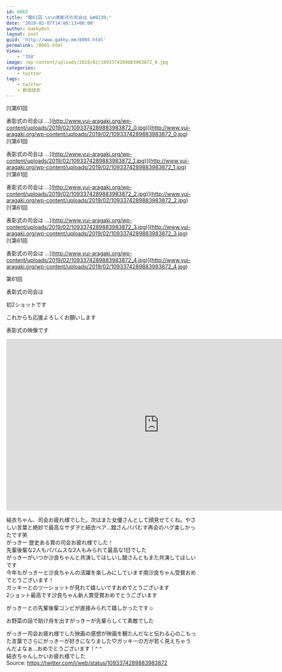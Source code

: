 ```yaml
---
id: 8065
title: "第61回 \n\n表彰式の司会は &#8230;"
date: '2019-02-07T14:00:13+08:00'
author: GakkyBot
layout: post
guid: 'http://www.gakky.me/8065.html'
permalink: /8065.html
Views:
    - '350'
image: /wp-content/uploads/2019/02/1093374289883983872_0.jpg
categories:
    - twitter
tags:
    - twitter
    - 新垣结衣
---
```


[![第61回 

表彰式の司会は ...](http://www.yui-aragaki.org/wp-content/uploads/2019/02/1093374289883983872_0.jpg)](http://www.yui-aragaki.org/wp-content/uploads/2019/02/1093374289883983872_0.jpg)  
[![第61回 

表彰式の司会は ...](http://www.yui-aragaki.org/wp-content/uploads/2019/02/1093374289883983872_1.jpg)](http://www.yui-aragaki.org/wp-content/uploads/2019/02/1093374289883983872_1.jpg)  
[![第61回 

表彰式の司会は ...](http://www.yui-aragaki.org/wp-content/uploads/2019/02/1093374289883983872_2.jpg)](http://www.yui-aragaki.org/wp-content/uploads/2019/02/1093374289883983872_2.jpg)  
[![第61回 

表彰式の司会は ...](http://www.yui-aragaki.org/wp-content/uploads/2019/02/1093374289883983872_3.jpg)](http://www.yui-aragaki.org/wp-content/uploads/2019/02/1093374289883983872_3.jpg)  
[![第61回 

表彰式の司会は ...](http://www.yui-aragaki.org/wp-content/uploads/2019/02/1093374289883983872_4.jpg)](http://www.yui-aragaki.org/wp-content/uploads/2019/02/1093374289883983872_4.jpg)

第61回

表彰式の司会は

初2ショットです

これからも応援よろしくお願いします

表彰式の映像です  
<iframe allow="accelerometer; autoplay; encrypted-media; gyroscope; picture-in-picture" allowfullscreen="" frameborder="0" height="456" loading="lazy" src="https://www.youtube.com/embed/6oi9XRTjqFc?feature=oembed" width="810"></iframe>

結衣ちゃん、司会お疲れ様でした。次はまた女優さんとして顔見せてくね。やさしい言葉と絶妙で最高なサダヲと結衣ペア…舘さんバパむす再会のハグ楽しかったです笑  
がっきー 歴史ある賞の司会お疲れ様でした！  
先輩後輩な2人もパパムスな2人もみられて最高な1日でした  
がっきーがいつか沙良ちゃんと共演してほしいし舘さんともまた共演してほしいです  
今年もがっきーと沙良ちゃんの活躍を楽しみにしています南沙良ちゃん受賞おめでとうございます！  
ガッキーとのツーショットが見れて嬉しいですおめでとうございます  
2ショット最高です沙良ちゃん新人賞受賞おめでとうございます

がっきーとの先輩後輩コンビが直接みられて嬉しかったです☺︎

お野菜の話で助け舟を出すがっきーが先輩らしくて素敵でした

がっきー司会お疲れ様でした映画の感想が映画を観たんだなと伝わる心のこもった言葉でさらにがっきーが好きになりました♡ガッキーの方が若く見えちゃうんだよなぁ…おめでとうございます！^ ^  
結衣ちゃんしかいお疲れ様でした  
Source: <https://twitter.com/i/web/status/1093374289883983872>